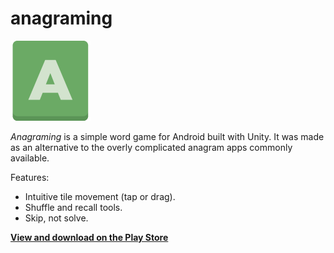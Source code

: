 # anagraming
![anagraming-logo](https://raw.githubusercontent.com/powerlanguage/anagraming/master/AppStoreFiles/Logo-128x128.png)

_Anagraming_ is a simple word game for Android built with Unity.  It was made as an alternative to the overly complicated anagram apps commonly available.

Features:

* Intuitive tile movement (tap or drag).
* Shuffle and recall tools.
* Skip, not solve.

**[View and download on the Play Store](https://play.google.com/store/apps/details?id=com.powerlanguage.Anagraming)**
